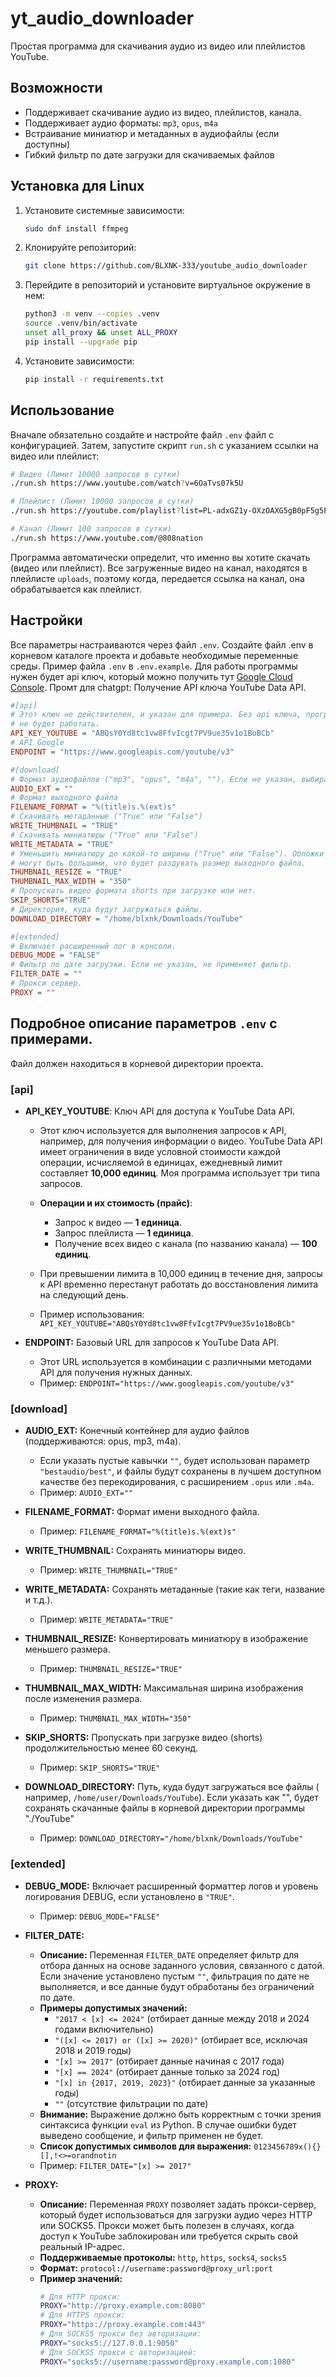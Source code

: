 # yt_audio_downloader

Простая программа для скачивания аудио из видео или плейлистов YouTube.

## Возможности

- Поддерживает скачивание аудио из видео, плейлистов, канала.
- Поддерживает аудио форматы: `mp3`, `opus`, `m4a`
- Встраивание миниатюр и метаданных в аудиофайлы (если доступны)
- Гибкий фильтр по дате загрузки для скачиваемых файлов

## Установка для Linux

1. Установите системные зависимости:
    ```bash
    sudo dnf install ffmpeg
    ```

2. Клонируйте репозиторий:
    ```bash
    git clone https://github.com/BLXNK-333/youtube_audio_downloader
    ```
   
3.  Перейдите в репозиторий и установите виртуальное окружение в нем:
    ```bash
    python3 -m venv --copies .venv
    source .venv/bin/activate
    unset all_proxy && unset ALL_PROXY
    pip install --upgrade pip
    ```

4. Установите зависимости:
    ```bash
    pip install -r requirements.txt
    ```

## Использование

Вначале обязательно создайте и настройте файл `.env` файл с конфигурацией. Затем,
запустите скрипт `run.sh` с указанием ссылки на видео или плейлист:

```bash
# Видео (Лимит 10000 запросов в сутки)
./run.sh https://www.youtube.com/watch?v=6OaTvs07k5U

# Плейлист (Лимит 10000 запросов в сутки)
./run.sh https://youtube.com/playlist?list=PL-adxGZ1y-OXzOAXG5gB0pF5g5Pw7jBEG&feature=shared

# Канал (Лимит 100 запросов в сутки)
./run.sh https://www.youtube.com/@808nation
```

Программа автоматически определит, что именно вы хотите скачать (видео или плейлист).
Все загруженные видео на канал, находятся в плейлисте `uploads`, поэтому когда, 
передается ссылка на канал, она обрабатывается как плейлист. 

## Настройки

Все параметры настраиваются через файл `.env`. Создайте файл .env в корневом каталоге
проекта и добавьте необходимые переменные среды. Пример файла `.env` в `.env.example`.
Для работы программы нужен будет api ключ, который можно получить 
тут [Google Cloud Console](https://console.cloud.google.com/). Промт для chatgpt:
Получение API ключа YouTube Data API.

```ini
#[api]
# Этот ключ не действителен, и указан для примера. Без api ключа, программа 
# не будет работать.
API_KEY_YOUTUBE = "ABQsY0Yd8tc1vw8FfvIcgt7PV9ue35v1o1BoBCb"
# API Google
ENDPOINT = "https://www.googleapis.com/youtube/v3"

#[download]
# Формат аудиофайлов ("mp3", "opus", "m4a", ""). Если не указан, выбирает лучшее.
AUDIO_EXT = ""
# Формат выходного файла
FILENAME_FORMAT = "%(title)s.%(ext)s"
# Скачивать метаданные ("True" или "False")
WRITE_THUMBNAIL = "TRUE"
# Скачивать миниатюры ("True" или "False")
WRITE_METADATA = "TRUE"
# Уменьшить миниатюру до какой-то ширины ("True" или "False"). Обложки
# могут быть большими, что будет раздувать размер выходного файла.
THUMBNAIL_RESIZE = "TRUE"
THUMBNAIL_MAX_WIDTH = "350"
# Пропускать видео формата shorts при загрузке или нет.
SKIP_SHORTS="TRUE"
# Директория, куда будут загружаться файлы.
DOWNLOAD_DIRECTORY = "/home/blxnk/Downloads/YouTube"

#[extended]
# Включает расширенный лог в консоли.
DEBUG_MODE = "FALSE"
# Фильтр по дате загрузки. Если не указан, не применяет фильтр.
FILTER_DATE = ""
# Прокси сервер.
PROXY = ""
```

## Подробное описание параметров `.env` с примерами.

Файл должен находиться в корневой директории проекта.

### [api]

- **API_KEY_YOUTUBE**: Ключ API для доступа к YouTube Data API.
    - Этот ключ используется для выполнения запросов к API, например, для получения 
      информации о видео. YouTube Data API имеет ограничения в виде условной стоимости 
      каждой операции, исчисляемой в единицах, ежедневный лимит составляет 
      **10,000 единиц**. Моя программа использует три типа запросов.
    - **Операции и их стоимость (прайс)**:
      - Запрос к видео — **1 единица**.
      - Запрос плейлиста — **1 единица**.
      - Получение всех видео с канала (по названию канала) — **100 единиц**.
    - При превышении лимита в 10,000 единиц в течение дня, запросы к API временно 
      перестанут работать до восстановления лимита на следующий день.
    
    - Пример использования:  
      `API_KEY_YOUTUBE="ABQsY0Yd8tc1vw8FfvIcgt7PV9ue35v1o1BoBCb"`


- **ENDPOINT:** Базовый URL для запросов к YouTube Data API.
    - Этот URL используется в комбинации с различными методами API для получения нужных
      данных.
    - Пример: `ENDPOINT="https://www.googleapis.com/youtube/v3"`

### [download]

- **AUDIO_EXT:** Конечный контейнер для аудио файлов (поддерживаются: opus, mp3, m4a).
    - Если указать пустые кавычки `""`, будет использован параметр `"bestaudio/best"`,
      и файлы будут сохранены в лучшем доступном качестве без перекодирования, с
      расширением `.opus` или `.m4a`.
    - Пример: `AUDIO_EXT=""`


- **FILENAME_FORMAT:** Формат имени выходного файла.
    - Пример: `FILENAME_FORMAT="%(title)s.%(ext)s"`


- **WRITE_THUMBNAIL:** Сохранять миниатюры видео.
    - Пример: `WRITE_THUMBNAIL="TRUE"`


- **WRITE_METADATA:** Сохранять метаданные (такие как теги, название и т.д.).
    - Пример: `WRITE_METADATA="TRUE"`


- **THUMBNAIL_RESIZE:** Конвертировать миниатюру в изображение меньшего размера.
    - Пример: `THUMBNAIL_RESIZE="TRUE"`


- **THUMBNAIL_MAX_WIDTH:** Максимальная ширина изображения после изменения размера.
    - Пример: `THUMBNAIL_MAX_WIDTH="350"`


- **SKIP_SHORTS:** Пропускать при загрузке видео (shorts) продолжительностью менее 
  60 секунд.
    - Пример: `SKIP_SHORTS="TRUE"`


- **DOWNLOAD_DIRECTORY:** Путь, куда будут загружаться все файлы (
  например, `/home/user/Downloads/YouTube`). Если указать как "", будет сохранять
  скачанные файлы в корневой директории программы "./YouTube"
    - Пример: `DOWNLOAD_DIRECTORY="/home/blxnk/Downloads/YouTube"`

### [extended]

- **DEBUG_MODE:** Включает расширенный форматтер логов и уровень логирования DEBUG, если
  установлено в `"TRUE"`.
    - Пример: `DEBUG_MODE="FALSE"`


- **FILTER_DATE:**
    - **Описание:** Переменная `FILTER_DATE` определяет фильтр для отбора данных на основе
      заданного условия, связанного с датой. Если значение установлено пустым `""`,
      фильтрация по дате не выполняется, и все данные будут обработаны без ограничений по
      дате.
    - **Примеры допустимых значений:**
        - `"2017 < [x] <= 2024"`  (отбирает данные между 2018 и 2024 годами включительно)
        - `"([x] <= 2017) or ([x] >= 2020)"` (отбирает все, исключая 2018 и 2019 годы)
        - `"[x] >= 2017"` (отбирает данные начиная с 2017 года)
        - `"[x] == 2024"`  (отбирает данные только за 2024 год)
        - `"[x] in {2017, 2019, 2023}"`  (отбирает данные за указанные годы)
        - `""` (отсутствие фильтрации по дате)
    - **Внимание:** Выражение должно быть корректным с точки зрения синтаксиса
      функции `eval` из Python. В случае ошибки будет выведено сообщение, и фильтр
      применен не будет.
    - **Список допустимых символов для выражения:** `0123456789x(){}[],!<>=orandnotin`
    - Пример: `FILTER_DATE="[x] >= 2017"`


- **PROXY:**
    - **Описание:** Переменная `PROXY` позволяет задать прокси-сервер, который будет
      использоваться для загрузки аудио через HTTP или SOCKS5. Прокси может быть полезен
      в случаях, когда доступ к YouTube заблокирован или требуется скрыть свой реальный
      IP-адрес.
    - **Поддерживаемые протоколы:** `http`, `https`, `socks4`, `socks5`
    - **Формат:** `protocol://username:password@proxy_url:port`
    - **Пример значений:**
        ```bash
        # Для HTTP прокси:
        PROXY="http://proxy.example.com:8080"
        # Для HTTPS прокси:
        PROXY="https://proxy.example.com:443"
        # Для SOCKS5 прокси без авторизации:
        PROXY="socks5://127.0.0.1:9050"
        # Для SOCKS5 прокси с авторизацией:
        PROXY="socks5://username:password@proxy.example.com:1080"
        ```
    